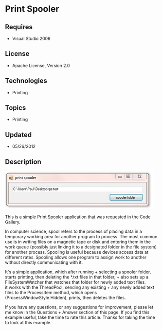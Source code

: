# Print Spooler
## Requires
- Visual Studio 2008
## License
- Apache License, Version 2.0
## Technologies
- Printing
## Topics
- Printing
## Updated
- 05/26/2012
## Description

<p><img src="57814-27-05-2012%2004.48.45.jpg" alt="" width="488" height="126"></p>
<p>This is a simple Print Spooler application that was requested in the Code Gallery.</p>
<p>In computer science, spool refers to the process of placing data in a temporary working area for another program to process. The most common use is in writing files on a magnetic tape or disk and entering them in the work queue (possibly just linking it
 to a designated folder in the file system) for another process. Spooling is useful because devices access data at different rates. Spooling allows one program to assign work to another without directly communicating with it.</p>
<p>It's a simple application, which after running &#43; selecting a spooler folder, starts printing, then deleting the *.txt files in that folder, &#43; also sets up a FileSystemWatcher that watches that folder for newly added text files.<br>
it works with the ThreadPool, sending any existing &#43; any newly added text files to the ProcessItem method, which opens (ProcessWindowStyle.Hidden), prints, then deletes the files.</p>
<p>If you have any questions, or any suggestions for improvement, please let me know in the Questions &#43; Answer section of this page. If you find this example useful, take the time to rate this article. Thanks for taking the time to look at this example.</p>
